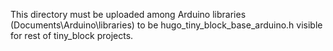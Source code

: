 This directory must be uploaded among Arduino libraries (Documents\Arduino\libraries) to be hugo_tiny_block_base_arduino.h visible for rest of tiny_block projects.